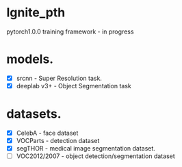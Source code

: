 # Ignite_pth
pytorch1.0.0 training framework - in progress
# models.
- [x] srcnn - Super Resolution task.
- [x] deeplab v3+ - Object Segmentation task
# datasets.
- [x] CelebA - face dataset
- [x] VOCParts - detection dataset
- [x] segTHOR - medical image segmentation dataset.
- [ ] VOC2012/2007 - object detection/segmentation dataset